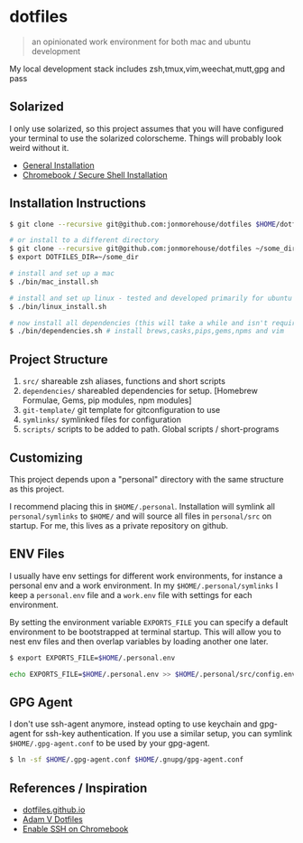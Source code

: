 # dotfiles

> an opinionated work environment for both mac and ubuntu development 

My local development stack includes zsh,tmux,vim,weechat,mutt,gpg and pass

## Solarized

I only use solarized, so this project assumes that you will have configured your terminal to use the solarized colorscheme. Things will probably look weird without it.

* [General Installation](http://ethanschoonover.com/solarized)
* [Chromebook / Secure Shell Installation](https://github.com/yuex/chrome-secure-shell-solarized)


## Installation Instructions

~~~ sh
$ git clone --recursive git@github.com:jonmorehouse/dotfiles $HOME/dotfiles

# or install to a different directory
$ git clone --recursive git@github.com:jonmorehouse/dotfiles ~/some_dir
$ export DOTFILES_DIR=~/some_dir

# install and set up a mac
$ ./bin/mac_install.sh

# install and set up linux - tested and developed primarily for ubuntu 12.04
$ ./bin/linux_install.sh

# now install all dependencies (this will take a while and isn't required)
$ ./bin/dependencies.sh # install brews,casks,pips,gems,npms and vim
~~~

## Project Structure

1. `src/` shareable zsh aliases, functions and short scripts
2. `dependencies/` shareabled dependencies for setup. [Homebrew Formulae, Gems, pip modules, npm modules]
3. `git-template/` git template for gitconfiguration to use
4. `symlinks/` symlinked files for configuration
5. `scripts/` scripts to be added to path. Global scripts / short-programs

## Customizing

This project depends upon a "personal" directory with the same structure as this project. 

I recommend placing this in `$HOME/.personal`. Installation will symlink all `personal/symlinks` to `$HOME/` and will source all files in `personal/src` on startup. For me, this lives as a private repository on github.

## ENV Files

I usually have env settings for different work environments, for instance a personal env and a work environment. In my `$HOME/.personal/symlinks` I keep a `personal.env` file and a `work.env` file with settings for each environment. 

By setting the environment variable `EXPORTS_FILE` you can specify a default environment to be bootstrapped at terminal startup. This will allow you to nest env files and then overlap variables by loading another one later.

~~~ bash
$ export EXPORTS_FILE=$HOME/.personal.env

echo EXPORTS_FILE=$HOME/.personal.env >> $HOME/.personal/src/config.env
~~~


## GPG Agent

I don't use ssh-agent anymore, instead opting to use keychain and gpg-agent for ssh-key authentication. If you use a similar setup, you can symlink `$HOME/.gpg-agent.conf` to be used by your gpg-agent.

~~~ bash
$ ln -sf $HOME/.gpg-agent.conf $HOME/.gnupg/gpg-agent.conf
~~~

## References / Inspiration

* [dotfiles.github.io](http://dotfiles.github.io/)
* [Adam V Dotfiles](https://github.com/adamv/dotfiles)
* [Enable SSH on Chromebook](https://github.com/dnschneid/crouton/wiki/Running-servers-in-crouton)

